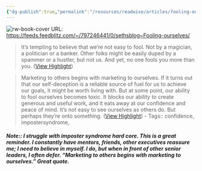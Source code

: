 ```yaml
---
{"dg-publish":true,"permalink":"/resources/readwise/articles/fooling-ourselves/","tags":["articles","til"],"created":"","updated":""}
---
```


![rw-book-cover](https://assets.feedblitz.com/images/blank.gif)
URL: https://feeds.feedblitz.com/~/797246441/0/sethsblog~Fooling-ourselves/

> It’s tempting to believe that we’re not easy to fool.
> Not by a magician, a politician or a banker. Other folks might be easily duped by a spammer or a hustler, but not us.
> And yet, no one fools you more than you. ([View Highlight](https://read.readwise.io/read/01hbtnhvwhr0k49sphzx0g9rt7))

> Marketing to others begins with marketing to ourselves.
> If it turns out that our self-deception is a reliable source of fuel for us to achieve our goals, it might be worth living with. But at some point, our ability to fool ourselves becomes toxic. It blocks our ability to create generous and useful work, and it eats away at our confidence and peace of mind.
> It’s not easy to see ourselves as others do. But perhaps they’re onto something. ([View Highlight](https://read.readwise.io/read/01hbtnj40svpwfwfr81ecvdkvy))
    - Tags:: confidence, impostersyndrome, 

##### Note:: I struggle with imposter syndrome hard core. This is a great reminder. I constantly have mentors, friends, other executives reassure me; I need to believe in myself. I do, but when in front of other senior leaders, I often defer. “Marketing to others begins with marketing to ourselves.” Great quote.

